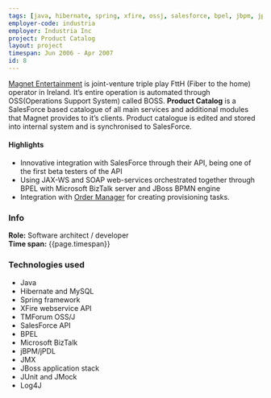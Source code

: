 ```yaml
---
tags: [java, hibernate, spring, xfire, ossj, salesforce, bpel, jbpm, jpdl, jmx, jboss, junit, jmock, log4j]
employer-code: industria
employer: Industria Inc
project: Product Catalog
layout: project
timespan: Jun 2006 - Apr 2007
id: 8
---
```


[Magnet Entertainment](https://www.magnet.ie/residential/) is joint­-venture triple play FttH (Fiber to the home) operator in Ireland. It’s entire operation is automated through OSS(Operations Support System) called BOSS. **Product Catalog** is a SalesForce based catalogue of all main services and additional modules that Magnet provides to it’s clients. Product catalogue is edited and stored into internal system and is synchronised to SalesForce.

#### Highlights  
* Innovative integration with SalesForce through their API, being one of the first beta testers of the API
* Using JAX-WS and SOAP web-services orchestrated together through BPEL with Microsoft BizTalk server and JBoss BPMN engine
* Integration with [Order Manager](order-manager.md) for creating provisioning tasks.

### Info
**Role:** Software architect / developer  
**Time span:**  {{page.timespan}}

### Technologies used
* Java
* Hibernate and MySQL
* Spring framework
* XFire webservice API
* TMForum OSS/J
* SalesForce API
* BPEL
* Microsoft BizTalk
* jBPM/jPDL
* JMX
* JBoss application stack
* JUnit and JMock
* Log4J
